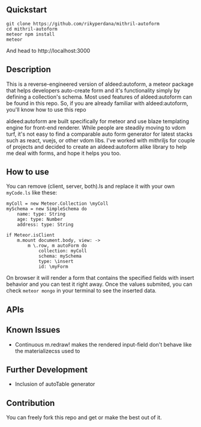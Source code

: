 
## Quickstart
```
git clone https://github.com/rikyperdana/mithril-autoform
cd mithril-autoform
meteor npm install
meteor
```
And head to http://localhost:3000

## Description
This is a reverse-engineered version of aldeed:autoform, a meteor package that helps developers auto-create
form and it's functionality simply by defining a collection's schema. Most used features of aldeed:autoform
can be found in this repo. So, if you are already familiar with aldeed:autoform, you'll know how to use this repo


aldeed:autoform are built specifically for meteor and use blaze templating engine for front-end renderer. While
people are steadily moving to vdom turf, it's not easy to find a comparable auto form generator for latest
stacks such as react, vuejs, or other vdom libs. I've worked with mithriljs for couple of projects and decided
to create an aldeed:autoform alike library to help me deal with forms, and hope it helps you too.

## How to use
You can remove (client, server, both).ls and replace it with your own `myCode.ls` like these:
```ls
myColl = new Meteor.Collection \myColl
mySchema = new SimpleSchema do
	name: type: String
	age: type: Number
	address: type: String

if Meteor.isClient
	m.mount document.body, view: ->
		m \.row, m autoForm do
			collection: myColl
			schema: mySchema
			type: \insert
			id: \myForm
```
On browser it will render a form that contains the specified fields with insert behavior and you can test it
right away. Once the values submited, you can check `meteor mongo` in your terminal to see the inserted data.

## APIs

## Known Issues
* Continuous m.redraw! makes the rendered input-field don't behave like the materializecss used to

## Further Development
* Inclusion of autoTable generator

## Contribution
You can freely fork this repo and get or make the best out of it.
